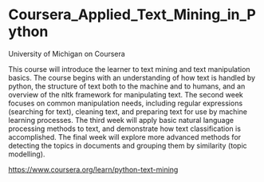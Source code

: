 # Coursera_Applied_Text_Mining_in_Python

University of Michigan on Coursera

This course will introduce the learner to text mining and text manipulation basics.
The course begins with an understanding of how text is handled by python,
the structure of text both to the machine and to humans,
and an overview of the nltk framework for manipulating text.
The second week focuses on common manipulation needs,
including regular expressions (searching for text), cleaning text, and preparing text for use by machine learning processes.
The third week will apply basic natural language processing methods to text,
and demonstrate how text classification is accomplished.
The final week will explore more advanced methods for detecting the topics in documents and grouping them by similarity (topic modelling).

https://www.coursera.org/learn/python-text-mining
